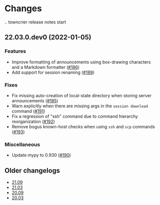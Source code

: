 Changes
=======

<!--
    You should *NOT* be adding new change log entries to this file, this
    file is managed by towncrier. You *may* edit previous change logs to
    fix problems like typo corrections or such.

    To add a new change log entry, please refer
    https://pip.pypa.io/en/latest/development/contributing/#news-entries

    We named the news folder "changes".

    WARNING: Don't drop the last line!
-->

.. towncrier release notes start

## 22.03.0.dev0 (2022-01-05)

### Features
* Improve formatting of announcements using box-drawing characters and a Markdown formatter ([#186](https://github.com/lablup/backend.ai-client-py/issues/186))
* Add support for session renaming ([#189](https://github.com/lablup/backend.ai-client-py/issues/189))

### Fixes
* Fix missing auto-creation of local-state directory when storing server announcements ([#185](https://github.com/lablup/backend.ai-client-py/issues/185))
* Warn explicitly when there are missing args in the `session download` command ([#191](https://github.com/lablup/backend.ai-client-py/issues/191))
* Fix a regression of "ssh" command due to command hierarchy reorganization ([#192](https://github.com/lablup/backend.ai-client-py/issues/192))
* Remove bogus known-host checks when using `ssh` and `scp` commands ([#193](https://github.com/lablup/backend.ai-client-py/issues/193))

### Miscellaneous
* Update mypy to 0.930 ([#190](https://github.com/lablup/backend.ai-client-py/issues/190))


## Older changelogs

* [21.09](https://github.com/lablup/backend.ai-client-py/blob/21.09/CHANGELOG.md)
* [21.03](https://github.com/lablup/backend.ai-client-py/blob/21.03/CHANGELOG.md)
* [20.09](https://github.com/lablup/backend.ai-client-py/blob/20.09/CHANGELOG.md)
* [20.03](https://github.com/lablup/backend.ai-client-py/blob/20.03/CHANGELOG.md)
